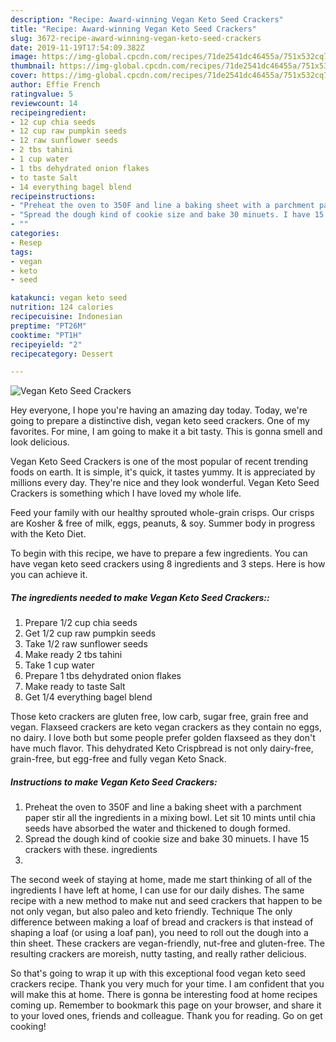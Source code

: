 ```yaml
---
description: "Recipe: Award-winning Vegan Keto Seed Crackers"
title: "Recipe: Award-winning Vegan Keto Seed Crackers"
slug: 3672-recipe-award-winning-vegan-keto-seed-crackers
date: 2019-11-19T17:54:09.382Z
image: https://img-global.cpcdn.com/recipes/71de2541dc46455a/751x532cq70/vegan-keto-seed-crackers-recipe-main-photo.jpg
thumbnail: https://img-global.cpcdn.com/recipes/71de2541dc46455a/751x532cq70/vegan-keto-seed-crackers-recipe-main-photo.jpg
cover: https://img-global.cpcdn.com/recipes/71de2541dc46455a/751x532cq70/vegan-keto-seed-crackers-recipe-main-photo.jpg
author: Effie French
ratingvalue: 5
reviewcount: 14
recipeingredient:
- 12 cup chia seeds
- 12 cup raw pumpkin seeds
- 12 raw sunflower seeds
- 2 tbs tahini
- 1 cup water
- 1 tbs dehydrated onion flakes
- to taste Salt
- 14 everything bagel blend
recipeinstructions:
- "Preheat the oven to 350F and line a baking sheet with a parchment paper stir all the ingredients in a mixing bowl. Let sit 10 mints until chia seeds have absorbed the water and thickened to dough formed."
- "Spread the dough kind of cookie size and bake 30 minuets. I have 15 crackers with these. ingredients"
- ""
categories:
- Resep
tags:
- vegan
- keto
- seed

katakunci: vegan keto seed
nutrition: 124 calories
recipecuisine: Indonesian
preptime: "PT26M"
cooktime: "PT1H"
recipeyield: "2"
recipecategory: Dessert

---
```



![Vegan Keto Seed Crackers](https://img-global.cpcdn.com/recipes/71de2541dc46455a/751x532cq70/vegan-keto-seed-crackers-recipe-main-photo.jpg)

Hey everyone, I hope you're having an amazing day today. Today, we're going to prepare a distinctive dish, vegan keto seed crackers. One of my favorites. For mine, I am going to make it a bit tasty. This is gonna smell and look delicious.

Vegan Keto Seed Crackers is one of the most popular of recent trending foods on earth. It is simple, it's quick, it tastes yummy. It is appreciated by millions every day. They're nice and they look wonderful. Vegan Keto Seed Crackers is something which I have loved my whole life.

Feed your family with our healthy sprouted whole-grain crisps. Our crisps are Kosher &amp; free of milk, eggs, peanuts, &amp; soy. Summer body in progress with the Keto Diet.


To begin with this recipe, we have to prepare a few ingredients. You can have vegan keto seed crackers using 8 ingredients and 3 steps. Here is how you can achieve it.

##### The ingredients needed to make Vegan Keto Seed Crackers::

1. Prepare 1/2 cup chia seeds
1. Get 1/2 cup raw pumpkin seeds
1. Take 1/2 raw sunflower seeds
1. Make ready 2 tbs tahini
1. Take 1 cup water
1. Prepare 1 tbs dehydrated onion flakes
1. Make ready to taste Salt
1. Get 1/4 everything bagel blend


Those keto crackers are gluten free, low carb, sugar free, grain free and vegan. Flaxseed crackers are keto vegan crackers as they contain no eggs, no dairy. I love both but some people prefer golden flaxseed as they don&#39;t have much flavor. This dehydrated Keto Crispbread is not only dairy-free, grain-free, but egg-free and fully vegan Keto Snack. 

##### Instructions to make Vegan Keto Seed Crackers:

1. Preheat the oven to 350F and line a baking sheet with a parchment paper stir all the ingredients in a mixing bowl. Let sit 10 mints until chia seeds have absorbed the water and thickened to dough formed.
1. Spread the dough kind of cookie size and bake 30 minuets. I have 15 crackers with these. ingredients
1. 


The second week of staying at home, made me start thinking of all of the ingredients I have left at home, I can use for our daily dishes. The same recipe with a new method to make nut and seed crackers that happen to be not only vegan, but also paleo and keto friendly. Technique The only difference between making a loaf of bread and crackers is that instead of shaping a loaf (or using a loaf pan), you need to roll out the dough into a thin sheet. These crackers are vegan-friendly, nut-free and gluten-free. The resulting crackers are moreish, nutty tasting, and really rather delicious. 

So that's going to wrap it up with this exceptional food vegan keto seed crackers recipe. Thank you very much for your time. I am confident that you will make this at home. There is gonna be interesting food at home recipes coming up. Remember to bookmark this page on your browser, and share it to your loved ones, friends and colleague. Thank you for reading. Go on get cooking!
